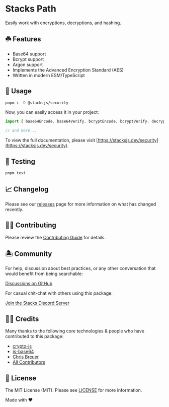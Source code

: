 # Stacks Path

Easily work with encryptions, decryptions, and hashing.

## ☘️ Features

- Base64 support
- Bcrypt support
- Argon support
- Implements the Advanced Encryption Standard (AES)
- Written in modern ESM/TypeScript

## 🤖 Usage

```bash
pnpm i -D @stacksjs/security
```

Now, you can easily access it in your project:

```js
import { base64Encode, base64Verify, bcryptEncode, bcryptVerify, decrypt, encrypt, makeHash, md5Encode, verifyHash } from '@stacksjs/security'

// and more...
```

To view the full documentation, please visit [https://stacksjs.dev/security](https://stacksjs.dev/security).

## 🧪 Testing

```bash
pnpm test
```

## 📈 Changelog

Please see our [releases](https://github.com/stacksjs/stacks/releases) page for more information on what has changed recently.

## 💪🏼 Contributing

Please review the [Contributing Guide](https://github.com/stacksjs/contributing) for details.

## 🏝 Community

For help, discussion about best practices, or any other conversation that would benefit from being searchable:

[Discussions on GitHub](https://github.com/stacksjs/stacks/discussions)

For casual chit-chat with others using this package:

[Join the Stacks Discord Server](https://discord.ow3.org)

## 🙏🏼 Credits

Many thanks to the following core technologies & people who have contributed to this package:

- [crypto-js](https://github.com/brix/crypto-js)
- [js-base64](https://www.npmjs.com/package/js-base64)
- [Chris Breuer](https://github.com/chrisbbreuer)
- [All Contributors](../../contributors)

## 📄 License

The MIT License (MIT). Please see [LICENSE](https://github.com/stacksjs/stacks/tree/main/LICENSE.md) for more information.

Made with ❤️
